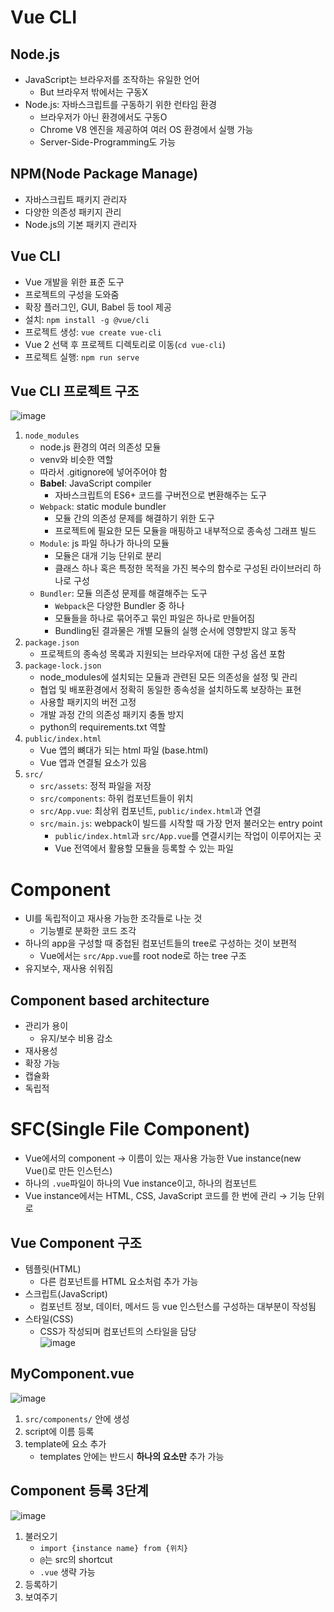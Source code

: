 # Vue CLI
## Node.js
- JavaScript는 브라우저를 조작하는 유일한 언어
  - But 브라우저 밖에서는 구동X
- Node.js: 자바스크립트를 구동하기 위한 런타임 환경
  - 브라우저가 아닌 환경에서도 구동O
  - Chrome V8 엔진을 제공하여 여러 OS 환경에서 실행 가능
  - Server-Side-Programming도 가능

## NPM(Node Package Manage)
- 자바스크립트 패키지 관리자
- 다양한 의존성 패키지 관리
- Node.js의 기본 패키지 관리자

## Vue CLI
- Vue 개발을 위한 표준 도구
- 프로젝트의 구성을 도와줌
- 확장 플러그인, GUI, Babel 등 tool 제공
- 설치: `npm install -g @vue/cli`
- 프로젝트 생성: `vue create vue-cli`
- Vue 2 선택 후 프로젝트 디렉토리로 이동(`cd vue-cli`)
- 프로젝트 실행: `npm run serve`

## Vue CLI 프로젝트 구조
![image](https://user-images.githubusercontent.com/108309396/235568336-66e9475d-8321-4455-bd32-d338bcf3ff63.png)
1. `node_modules`
   - node.js 환경의 여러 의존성 모듈
   - venv와 비슷한 역할
   - 따라서 .gitignore에 넣어주어야 함
   - **Babel**: JavaScript compiler
     - 자바스크립트의 ES6+ 코드를 구버전으로 변환해주는 도구
   - `Webpack`: static module bundler
     - 모듈 간의 의존성 문제를 해결하기 위한 도구
     - 프로젝트에 필요한 모든 모듈을 매핑하고 내부적으로 종속성 그래프 빌드
   - `Module`: js 파일 하나가 하나의 모듈
     - 모듈은 대개 기능 단위로 분리
     - 클래스 하나 혹은 특정한 목적을 가진 복수의 함수로 구성된 라이브러리 하나로 구성
   - `Bundler`: 모듈 의존성 문제를 해결해주는 도구
     - `Webpack`은 다양한 Bundler 중 하나
     - 모듈들을 하나로 묶어주고 묶인 파일은 하나로 만들어짐
     - Bundling된 결과물은 개별 모듈의 실행 순서에 영향받지 않고 동작
2. `package.json`
   - 프로젝트의 종속성 목록과 지원되는 브라우저에 대한 구성 옵션 포함
3. `package-lock.json`
   - node_modules에 설치되는 모듈과 관련된 모든 의존성을 설정 및 관리
   - 협업 및 배포환경에서 정확히 동일한 종속성을 설치하도록 보장하는 표현
   - 사용할 패키지의 버전 고정
   - 개발 과정 간의 의존성 패키지 충돌 방지
   - python의 requirements.txt 역할
4. `public/index.html`
   - Vue 앱의 뼈대가 되는 html 파일 (base.html)
   - Vue 앱과 연결될 요소가 있음
5. `src/`
   - `src/assets`: 정적 파일을 저장
   - `src/components`: 하위 컴포넌트들이 위치
   - `src/App.vue`: 최상위 컴포넌트, `public/index.html`과 연결
   - `src/main.js`: webpack이 빌드를 시작할 때 가장 먼저 불러오는 entry point
     - `public/index.html`과 `src/App.vue`를 연결시키는 작업이 이루어지는 곳
     - Vue 전역에서 활용할 모듈을 등록할 수 있는 파일


# Component
- UI를 독립적이고 재사용 가능한 조각들로 나눈 것
  - 기능별로 분화한 코드 조각
- 하나의 app을 구성할 때 중첩된 컴포넌트들의 tree로 구성하는 것이 보편적
  - Vue에서는 `src/App.vue`를 root node로 하는 tree 구조
- 유지보수, 재사용 쉬워짐

## Component based architecture
- 관리가 용이
  - 유지/보수 비용 감소
- 재사용성
- 확장 가능
- 캡슐화
- 독립적

# SFC(Single File Component)
- Vue에서의 component &rarr; 이름이 있는 재사용 가능한 Vue instance(new Vue()로 만든 인스턴스)
- 하나의 `.vue`파일이 하나의 Vue instance이고, 하나의 컴포넌트
- Vue instance에서는 HTML, CSS, JavaScript 코드를 한 번에 관리 &rarr; 기능 단위로

## Vue Component 구조
- 템플릿(HTML)
  - 다른 컴포넌트를 HTML 요소처럼 추가 가능
- 스크립트(JavaScript)
  - 컴포넌트 정보, 데이터, 메서드 등 vue 인스턴스를 구성하는 대부분이 작성됨
- 스타일(CSS)
  - CSS가 작성되며 컴포넌트의 스타일을 담당  
  ![image](https://user-images.githubusercontent.com/108309396/235570095-bad482f3-6997-41d3-a5a8-a3147ea07426.png)


## MyComponent.vue
![image](https://user-images.githubusercontent.com/108309396/235570489-e7350dca-6fbb-4687-929a-3c0884cf20d1.png)
1. `src/components/` 안에 생성
2. script에 이름 등록
3. template에 요소 추가
   - templates 안에는 반드시 **하나의 요소만** 추가 가능

## Component 등록 3단계
![image](https://user-images.githubusercontent.com/108309396/235570738-91d9462d-7c10-4bf3-a040-34534dda0cde.png)
1. 불러오기
   - `import {instance name} from {위치}`
   - `@`는 src의 shortcut
   - `.vue` 생략 가능
2. 등록하기
3. 보여주기